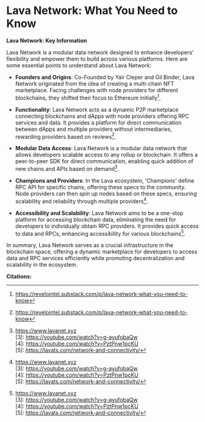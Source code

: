 # Lava Network: What You Need to Know

**Lava Network: Key Information**

Lava Network is a modular data network designed to enhance developers' flexibility and empower them to build across various platforms. Here are some essential points to understand about Lava Network:

- **Founders and Origins**: Co-Founded by Yair Cleper and Gil Binder, Lava Network originated from the idea of creating a multi-chain NFT marketplace. Facing challenges with node providers for different blockchains, they shifted their focus to Ethereum initially[^1].

- **Functionality**: Lava Network acts as a dynamic P2P marketplace connecting blockchains and dApps with node providers offering RPC services and data. It provides a platform for direct communication between dApps and multiple providers without intermediaries, rewarding providers based on reviews[^1].

- **Modular Data Access**: Lava Network is a modular data network that allows developers scalable access to any rollup or blockchain. It offers a peer-to-peer SDK for direct communication, enabling quick addition of new chains and APIs based on demand[^2].

- **Champions and Providers**: In the Lava ecosystem, 'Champions' define RPC API for specific chains, offering these specs to the community. Node providers can then spin up nodes based on these specs, ensuring scalability and reliability through multiple providers[^2].

- **Accessibility and Scalability**: Lava Network aims to be a one-stop platform for accessing blockchain data, eliminating the need for developers to individually obtain RPC providers. It provides quick access to data and RPCs, enhancing accessibility for various blockchains[^2].

In summary, Lava Network serves as a crucial infrastructure in the blockchain space, offering a dynamic marketplace for developers to access data and RPC services efficiently while promoting decentralization and scalability in the ecosystem.

**Citations:**
[^1]: https://revelointel.substack.com/p/lava-network-what-you-need-to-know
[^2]: https://www.lavanet.xyz
<br>[3]: https://youtube.com/watch?v=g-ayufobaQw
<br>[4]: https://youtube.com/watch?v=PztPnw1pcKU
<br>[5]: https://lavats.com/network-and-connectivity/
